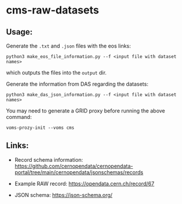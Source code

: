 # cms-raw-datasets

## Usage:


Generate the `.txt` and `.json` files with the eos links:
```
python3 make_eos_file_information.py --f <input file with dataset names>
```
which outputs the files into the `output` dir.


Generate the information from DAS regarding the datasets:
```
python3 make_das_json_information.py --f <input file with dataset names>
```


You may need to generate a GRID proxy before running the above command:
```
voms-prozy-init --voms cms
```



## Links:

*  Record schema information: https://github.com/cernopendata/cernopendata-portal/tree/main/cernopendata/jsonschemas/records

*  Example RAW record: https://opendata.cern.ch/record/67

*  JSON schema: https://json-schema.org/

